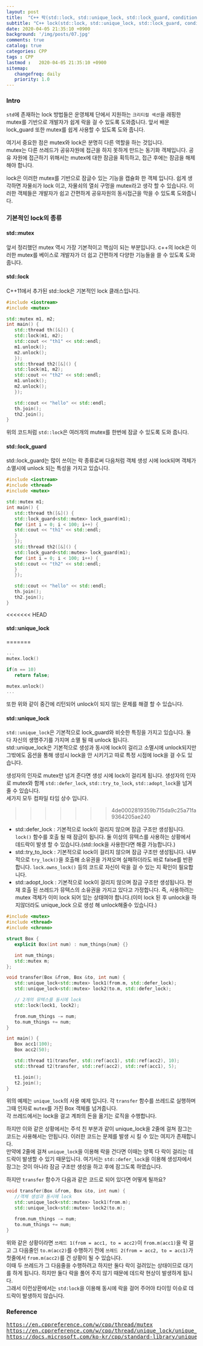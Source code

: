 ```yaml
---
layout: post
title:  "C++ 락(std::lock, std::unique_lock, std::lock_guard, condition_variable...)"
subtitle: "C++ lock(std::lock, std::unique_lock, std::lock_guard, condition_variable...)"
date: 2020-04-05 21:35:10 +0900
background: '/img/posts/07.jpg'
comments: true
catalog: true
categories: CPP
tags : CPP
lastmod :   2020-04-05 21:35:10 +0900
sitemap:
   changefreq: daily
   priority: 1.0
---
```


### Intro

`std`에 존재하는 lock 방법들은 운영체제 단에서 지원하는 `크리티컬 섹션`을 래핑한 mutex를 기반으로 개발자가 쉽게 락을 걸 수 있도록 도와줍니다. 앞서 배운 lock_guard 또한 mutex를 쉽게 사용할 수 있도록 도와 줍니다.

여기서 중요한 점은 mutex와 lock은 분명히 다른 역할을 하는 것입니다.  
mutex는 다른 쓰레드가 공유자원에 접근을 하지 못하게 만드는 동기화 객체입니다. 공유 자원에 접근하기 위해서는 mutex에 대한 잠금을 획득하고, 접근 후에는 잠금을 해제 해야 합니다.

lock은 이러한 mutex를 기반으로 잠글수 있는 기능을 캡슐화 한 객체 입니다. 쉽게 생각하면 자물쇠가 lock 이고, 자물쇠의 열쇠 구멍을 mutex라고 생각 할 수 있습니다.
이러한 객체들은 개발자가 쉽고 간편하게 공유자원의 동시접근을 막을 수 있도록 도와줍니다.

### 기본적인 lock의 종류

#### std::mutex

앞서 정리했던 mutex 역시 가장 기본적이고 핵심이 되는 부분입니다. c++의 lock은 이러한 mutex를 베이스로 개발자가 더 쉽고 간편하게 다양한 기능들을 쓸 수 있도록 도와줍니다.

#### std::lock

C++11에서 추가된 std::lock은 기본적인 lock 클래스입니다.

```cpp
#include <iostream>
#include <mutex>

std::mutex m1, m2;
int main() {
   std::thread th([&]() {
   std::lock(m1, m2);
   std::cout << "th1" << std::endl;
   m1.unlock();
   m2.unlock();
   });
   std::thread th2([&]() {
   std::lock(m1, m2);
   std::cout << "th2" << std::endl;
   m1.unlock();
   m2.unlock();
   });

   std::cout << "hello" << std::endl;
   th.join();
   th2.join();
}
```

위의 코드처럼 `std::lock`은 여러개의 mutex를 한번에 잠글 수 있도록 도와 줍니다.

#### std::lock_guard

std::lock_guard는 많이 쓰이는 락 종류로써 다음처럼 객체 생성 시에 lock되며 객체가 소멸시에 unlock 되는 특성을 가지고 있습니다.

```cpp
#include <iostream>
#include <thread>
#include <mutex>

std::mutex m1;
int main() {
   std::thread th([&]() {
   std::lock_guard<std::mutex> lock_guard(m1);
   for (int i = 0; i < 100; i++) {
   std::cout << "th1" << std::endl;
   }
   });
   std::thread th2([&]() {
   std::lock_guard<std::mutex> lock_guard(m1);
   for (int i = 0; i < 100; i++) {
   std::cout << "th2" << std::endl;
   }
   });

   std::cout << "hello" << std::endl;
   th.join();
   th2.join();
}
```

<<<<<<< HEAD
#### std::unique_lock
=======
```cpp
...
mutex.lock()

if(n == 10)
   return false;

mutex.unlock()
...
```

또한 위와 같이 중간에 리턴되어 unlock이 되지 않는 문제를 해결 할 수 있습니다.

#### std::unique_lock

`std::unique_lock`은 기본적으로 lock_guard와 비슷한 특징을 가지고 있습니다. 둘 다 자신의 생명주기를 가지며 소멸 될 때 unlock 됩니다.  
std::unique_lock은 기본적으로 생성과 동시에 lock이 걸리고 소멸시에 unlock되지만 그밖에도 옵션을 통해 생성시 lock을 안 시키기고 따로 특정 시점에 lock을 걸 수도 있습니다.

생성자의 인자로 mutex만 넘겨 준다면 생성 시에 lock이 걸리게 됩니다.
생성자의 인자로 mutex와 함께 `std::defer_lock`, `std::try_to_lock`, `std::adopt_lock`을 넘겨 줄 수 있습니다.  
세가지 모두 컴파일 타임 상수 입니다.
>>>>>>> 4de0002819359b715da9c25a71fa9364205ae240

- std::defer_lock : 기본적으로 lock이 걸리지 않으며 잠금 구조만 생성됩니다. `lock()` 함수를 호출 될 때 잠금이 됩니다. 둘 이상의 뮤텍스를 사용하는 상황에서 데드락이 발생 할 수 있습니다.(std::lock을 사용한다면 해결 가능합니다.)
- std::try_to_lock : 기본적으로 lock이 걸리지 않으며 잠금 구조만 생성됩니다. 내부적으로 `try_lock()`을 호출해 소유권을 가져오며 실패하더라도 바로 false를 반환 합니다. `lock.owns_lock()` 등의 코드로 자신이 락을 걸 수 있는 지 확인이 필요합니다.
- std::adopt_lock : 기본적으로 lock이 걸리지 않으며 잠금 구조만 생성됩니다. 현재 호출 된 쓰레드가 뮤텍스의 소유권을 가지고 있다고 가정합니다. 즉, 사용하려는 mutex 객체가 이미 lock 되어 있는 상태여야 합니다.(이미 lock 된 후 unlock을 하지않더라도 unique_lock 으로 생성 해 unlock해줄수 있습니다.)

```cpp
#include <mutex>
#include <thread>
#include <chrono>

struct Box {
   explicit Box(int num) : num_things{num} {}

   int num_things;
   std::mutex m;
};

void transfer(Box &from, Box &to, int num) {
   std::unique_lock<std::mutex> lock1(from.m, std::defer_lock);
   std::unique_lock<std::mutex> lock2(to.m, std::defer_lock);

   // 2개의 뮤텍스를 동시에 lock
   std::lock(lock1, lock2);

   from.num_things -= num;
   to.num_things += num;
}

int main() {
   Box acc1(100);
   Box acc2(50);

   std::thread t1(transfer, std::ref(acc1), std::ref(acc2), 10);
   std::thread t2(transfer, std::ref(acc2), std::ref(acc1), 5);

   t1.join();
   t2.join();
}
```

위의 예제는 `unique_lock`의 사용 예제 입니다. 각 `transfer` 함수를 쓰레드로 실행하며 그때 인자로 `mutex`를 가진 Box 객체를 넘겨줍니다.  
각 쓰레드에서는 lock을 걸고 계좌의 돈을 옮기는 로직을 수행합니다.

하지만 이와 같은 상황에서는 주석 친 부분과 같이 unique_lock을 2줄에 걸쳐 잠그는 코드는 사용해서는 안됩니다. 이러한 코드는 문제를 발생 시 킬 수 있는 여지가 존재합니다.  
만약에 2줄에 걸쳐 `unique_lock`을 이용해 락을 건다면 이때는 양쪽 다 락이 걸리는 데드락이 발생할 수 있기 때문입니다.
여기서는 `std::defer_lock`을 이용해 생성자에서 잠그는 것이 아니라 잠금 구조만 생성을 하고 후에 잠그도록 하였습니다.  

하지만 `transfer` 함수가 다음과 같은 코드로 되어 있다면 어떻게 될까요?

```cpp
void transfer(Box &from, Box &to, int num) {
   //객체 생성과 동시에 lock
   std::unique_lock<std::mutex> lock1(from.m);
   std::unique_lock<std::mutex> lock2(to.m);

   from.num_things -= num;
   to.num_things += num;
}
```

위와 같은 상황이라면 `쓰레드 1(from = acc1, to = acc2)`이 `from.m(acc1)`을 락 걸고 그 다음줄인 `to.m(acc2)`를 수행하기 전에 `쓰레드 2(from = acc2, to = acc1)`가 첫줄에서 `from.m(acc2)`를 건 상황이 될 수 있습니다.  
이때 두 쓰레드가 그 다음줄을 수행하려고 하지만 둘다 락이 걸려있는 상태이므로 대기를 하게 됩니다. 하지만 둘다 락을 풀어 주지 않기 때문에 데드락 현상이 발생하게 됩니다.  
그래서 이런상환에서는 `std:lock`을 이용해 동시에 락을 걸어 주어야 타이밍 이슈로 데드락이 발생하지 않습니다.

### Reference

<pre>
<a href="https://en.cppreference.com/w/cpp/thread/mutex">https://en.cppreference.com/w/cpp/thread/mutex</a>
<a href="https://en.cppreference.com/w/cpp/thread/unique_lock/unique_lock">https://en.cppreference.com/w/cpp/thread/unique_lock/unique_lock</a>
<a href="https://docs.microsoft.com/ko-kr/cpp/standard-library/unique-lock-class?view=vs-2019">https://docs.microsoft.com/ko-kr/cpp/standard-library/unique-lock-class?view=vs-2019</a>

</pre>
